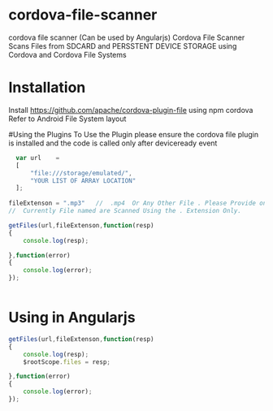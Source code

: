 # cordova-file-scanner
cordova file scanner (Can be used by Angularjs)
Cordova File Scanner Scans Files from SDCARD and PERSSTENT DEVICE STORAGE using Cordova and Cordova File Systems

# Installation
Install https://github.com/apache/cordova-plugin-file  using npm cordova
Refer to Android File System layout 

#Using the Plugins
To Use the Plugin please ensure the cordova  file plugin is installed and the code is called only after 
deviceready event

```javascript
  var url    = 
  [
      "file:///storage/emulated/",
      "YOUR LIST OF ARRAY LOCATION"
  ];
  
fileExtenson = ".mp3"   //  .mp4  Or Any Other File . Please Provide only Extension";
//  Currently File named are Scanned Using the . Extension Only.

getFiles(url,fileExtenson,function(resp)
{
	console.log(resp);

},function(error)
{
	console.log(error);
});



```

# Using in Angularjs

```javascript
getFiles(url,fileExtenson,function(resp)
{
	console.log(resp);
	$rootScope.files = resp;

},function(error)
{
	console.log(error);
});

```


